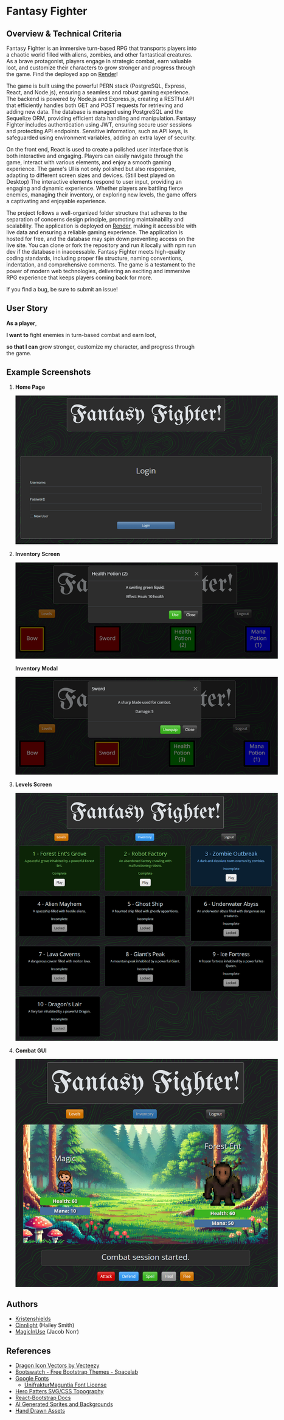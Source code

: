 # Fantasy Fighter

## Overview & Technical Criteria

Fantasy Fighter is an immersive turn-based RPG that transports players into a chaotic world filled with aliens, zombies, and other fantastical creatures. As a brave protagonist, players engage in strategic combat, earn valuable loot, and customize their characters to grow stronger and progress through the game. Find the deployed app on [Render](https://project-2-c43n.onrender.com/)!

The game is built using the powerful PERN stack (PostgreSQL, Express, React, and Node.js), ensuring a seamless and robust gaming experience. The backend is powered by Node.js and Express.js, creating a RESTful API that efficiently handles both GET and POST requests for retrieving and adding new data. The database is managed using PostgreSQL and the Sequelize ORM, providing efficient data handling and manipulation. Fantasy Fighter includes authentication using JWT, ensuring secure user sessions and protecting API endpoints. Sensitive information, such as API keys, is safeguarded using environment variables, adding an extra layer of security.

On the front end, React is used to create a polished user interface that is both interactive and engaging. Players can easily navigate through the game, interact with various elements, and enjoy a smooth gaming experience. The game's UI is not only polished but also responsive, adapting to different screen sizes and devices. (Still best played on Desktop) The interactive elements respond to user input, providing an engaging and dynamic experience. Whether players are battling fierce enemies, managing their inventory, or exploring new levels, the game offers a captivating and enjoyable experience.

The project follows a well-organized folder structure that adheres to the separation of concerns design principle, promoting maintainability and scalability. The application is deployed on [Render](https://project-2-c43n.onrender.com/), making it accessible with live data and ensuring a reliable gaming experience. The application is hosted for free, and the database may spin down preventing access on the live site. You can clone or fork the repository and run it locally with npm run dev if the database in inaccessable. Fantasy Fighter meets high-quality coding standards, including proper file structure, naming conventions, indentation, and comprehensive comments. The game is a testament to the power of modern web technologies, delivering an exciting and immersive RPG experience that keeps players coming back for more.

If you find a bug, be sure to submit an issue!

## User Story

**As a player**,

**I want to** fight enemies in turn-based combat and earn loot,

**so that I can** grow stronger, customize my character, and progress through the game.

## Example Screenshots

1. **Home Page**

   <a href="./screenshots/login.png" target="_blank">
     <img src="./screenshots/login.png" alt="Home Page" style="max-width: 690px;">
   </a>

2. **Inventory Screen**

   <a href="./screenshots/inventory.png" target="_blank">
     <img src="./screenshots/inventory.png" alt="Inventory Screen" style="max-width: 690px;">
   </a>

   **Inventory Modal**

   <a href="./screenshots/inventory2.png" target="_blank">
     <img src="./screenshots/inventory2.png" alt="Inventory Modal" style="max-width: 690px;">
   </a>

3. **Levels Screen**

   <a href="./screenshots/levels.png" target="_blank">
     <img src="./screenshots/levels.png" alt="Levels Screen" style="max-width: 690px;">
   </a>

4. **Combat GUI**

    <a href="./screenshots/combat.png" target="_blank">
      <img src="./screenshots/combat.png" alt="Combat Screen" style="max-width: 690px;">
    </a>

## Authors

- [Kristenshields](https://github.com/Kristenshields)
- [Cinnlight](https://github.com/Cinnlight) (Hailey Smith)
- [MagicInUse](https://github.com/MagicInUse) (Jacob Norr)

## References

- [Dragon Icon Vectors by Vecteezy](https://www.vecteezy.com/free-vector/dragon-icon)
- [Bootswatch - Free Bootstrap Themes - Spacelab](https://bootswatch.com/spacelab)
- [Google Fonts](https://fonts.google.com/)
  - [UnifrakturMaguntia Font License](https://fonts.google.com/specimen/UnifrakturMaguntia/license)
- [Hero Patters SVG/CSS Topography](https://heropatterns.com/)
- [React-Bootstrap Docs](https://react-bootstrap.netlify.app/docs/)
- [AI Generated Sprites and Backgrounds ](https://openai.com/index/dall-e-3/)
- [Hand Drawn Assets](https://www.ashestoashlyn.com/)
